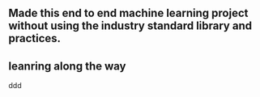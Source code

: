 ## Made this end to end machine learning project without using the industry standard library and practices. 
## leanring along the way


ddd

